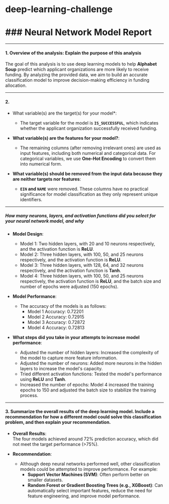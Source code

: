 # deep-learning-challenge

# ### Neural Network Model Report

---

#### **1. Overview of the analysis: Explain the purpose of this analysis**

The goal of this analysis is to use deep learning models to help **Alphabet Soup** predict which applicant organizations are more likely to receive funding. By analyzing the provided data, we aim to build an accurate classification model to improve decision-making efficiency in funding allocation.

---

#### **2.**

- What variable(s) are the target(s) for your model*:  
  - The target variable for the model is **`IS_SUCCESSFUL`**, which indicates whether the applicant organization successfully received funding.

- **What variable(s) are the features for your model?**:  
  - The remaining columns (after removing irrelevant ones) are used as input features, including both numerical and categorical data. For categorical variables, we use **One-Hot Encoding** to convert them into numerical form.

- **What variable(s) should be removed from the input data because they are neither targets nor features**:  
  - **`EIN` and `NAME`** were removed. These columns have no practical significance for model classification as they only represent unique identifiers.

---

##### How many neurons, layers, and activation functions did you select for your neural network model, and why
- **Model Design**:  
  - Model 1: Two hidden layers, with 20 and 10 neurons respectively, and the activation function is **ReLU**.  
  - Model 2: Three hidden layers, with 100, 50, and 25 neurons respectively, and the activation function is **ReLU**.  
  - Model 3: Three hidden layers, with 128, 64, and 32 neurons respectively, and the activation function is **Tanh**.  
  - Model 4: Three hidden layers, with 100, 50, and 25 neurons respectively, the activation function is **ReLU**, and the batch size and number of epochs were adjusted (150 epochs).

- **Model Performance**:
  - The accuracy of the models is as follows:
    - Model 1 Accuracy: 0.72201
    - Model 2 Accuracy: 0.72915
    - Model 3 Accuracy: 0.72872
    - Model 4 Accuracy: 0.72813

- **What steps did you take in your attempts to increase model performance**:
  - Adjusted the number of hidden layers: Increased the complexity of the model to capture more feature information.  
  - Adjusted the number of neurons: Added more neurons in the hidden layers to increase the model's capacity.  
  - Tried different activation functions: Tested the model's performance using **ReLU** and **Tanh**.  
  - Increased the number of epochs: Model 4 increased the training epochs to 150 and adjusted the batch size to stabilize the training process.

---

#### **3. Summarize the overall results of the deep learning model. Include a recommendation for how a different model could solve this classification problem, and then explain your recommendation.**

- **Overall Results**:  
  The four models achieved around 72% prediction accuracy, which did not meet the target performance (>75%).

- **Recommendation**:  
  - Although deep neural networks performed well, other classification models could be attempted to improve performance. For example:  
    - **Support Vector Machines (SVM)**: Often perform better on smaller datasets.  
    - **Random Forest or Gradient Boosting Trees (e.g., XGBoost)**: Can automatically select important features, reduce the need for feature engineering, and improve model performance.


    